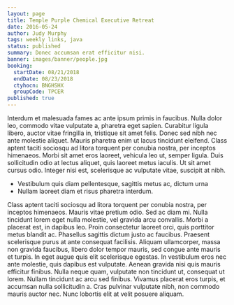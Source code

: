 ```yaml
---
layout: page
title: Temple Purple Chemical Executive Retreat
date: 2016-05-24
author: Judy Murphy
tags: weekly links, java
status: published
summary: Donec accumsan erat efficitur nisi.
banner: images/banner/people.jpg
booking:
  startDate: 08/21/2018
  endDate: 08/23/2018
  ctyhocn: BNGHSHX
  groupCode: TPCER
published: true
---
```

Interdum et malesuada fames ac ante ipsum primis in faucibus. Nulla dolor leo, commodo vitae vulputate a, pharetra eget sapien. Curabitur ligula libero, auctor vitae fringilla in, tristique sit amet felis. Donec sed nibh nec ante molestie aliquet. Mauris pharetra enim ut lacus tincidunt eleifend. Class aptent taciti sociosqu ad litora torquent per conubia nostra, per inceptos himenaeos. Morbi sit amet eros laoreet, vehicula leo ut, semper ligula. Duis sollicitudin odio at lectus aliquet, quis laoreet metus iaculis. Ut sit amet cursus odio. Integer nisi est, scelerisque ac vulputate vitae, suscipit at nibh.

* Vestibulum quis diam pellentesque, sagittis metus ac, dictum urna
* Nullam laoreet diam et risus pharetra interdum.

Class aptent taciti sociosqu ad litora torquent per conubia nostra, per inceptos himenaeos. Mauris vitae pretium odio. Sed ac diam mi. Nulla tincidunt lorem eget nulla molestie, vel gravida arcu convallis. Morbi a placerat est, in dapibus leo. Proin consectetur laoreet orci, quis porttitor metus blandit ac. Phasellus sagittis dictum justo ac faucibus. Praesent scelerisque purus at ante consequat facilisis. Aliquam ullamcorper, massa non gravida faucibus, libero dolor tempor mauris, sed congue ante mauris et turpis. In eget augue quis elit scelerisque egestas.
In vestibulum eros nec ante molestie, quis dapibus est vulputate. Aenean gravida nisi quis mauris efficitur finibus. Nulla neque quam, vulputate non tincidunt ut, consequat ut lorem. Nullam tincidunt ac arcu sed finibus. Vivamus placerat eros turpis, et accumsan nulla sollicitudin a. Cras pulvinar vulputate nibh, non commodo mauris auctor nec. Nunc lobortis elit at velit posuere aliquam.
